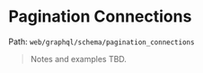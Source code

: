 # Pagination Connections

Path: `web/graphql/schema/pagination_connections`

> Notes and examples TBD.

